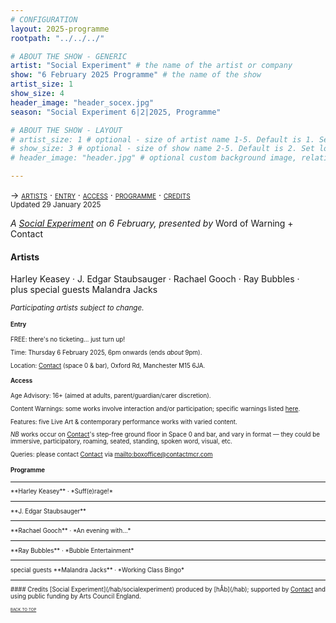 ```yaml
---
# CONFIGURATION
layout: 2025-programme
rootpath: "../../../"

# ABOUT THE SHOW - GENERIC
artist: "Social Experiment" # the name of the artist or company
show: "6 February 2025 Programme" # the name of the show
artist_size: 1
show_size: 4
header_image: "header_socex.jpg"  
season: "Social Experiment 6|2|2025, Programme"

# ABOUT THE SHOW - LAYOUT
# artist_size: 1 # optional - size of artist name 1-5. Default is 1. Set longer names to lower values
# show_size: 3 # optional - size of show name 2-5. Default is 2. Set longer names to lower values
# header_image: "header.jpg" # optional custom background image, relative to current page

---
```

<span style='font-variant: small-caps'>→ [artists](/socialexperiment/feb2025/#artists) · [entry](/socialexperiment/feb2025/#entry) · [access](/socialexperiment/feb2025/#access) · [programme](/socialexperiment/feb2025/#programme) · [credits](/socialexperiment/feb2025/#credits)</span><br><small>Updated 29 January 2025</small>          
         
*A [Social Experiment](/socialexperiment) on 6 February, presented by* Word of Warning + Contact         
         
#### Artists        
Harley&nbsp;Keasey&nbsp;· J.&nbsp;Edgar&nbsp;Staubsauger&nbsp;· Rachael&nbsp;Gooch&nbsp;· Ray&nbsp;Bubbles&nbsp;· plus&nbsp;special&nbsp;guests&nbsp;Malandra&nbsp;Jacks         
         
<small>*Participating artists subject to change.*<small>        
         
#### Entry         
FREE: there's no ticketing… just turn up!         
         
Time: Thursday 6 February 2025, 6pm onwards (ends *about* 9pm).         
          
Location: <a href="https://contactmcr.com/visit/getting-here" target="_blank">Contact</a> (space 0 & bar), Oxford Rd, Manchester M15 6JA.         
         
#### Access         
Age Advisory: 16+ (aimed at adults, parent/guardian/carer discretion).         
          
Content Warnings: some works involve interaction and/or participation; specific warnings listed [here](/warnings).         
          
Features: five Live Art & contemporary performance works with varied content.         
         
*NB* works occur on <a href="https://contactmcr.com/visit/access" target="_blank">Contact</a>'s step-free ground floor in Space 0 and bar, and vary in format — they could be immersive, participatory, roaming, seated, standing, spoken word, visual, etc.         
         
Queries: please contact <a href="https://contactmcr.com/visit/access" target="_blank">Contact</a> via <mailto:boxoffice@contactmcr.com>        
                   
#### Programme        
<hr>         
**Harley Keasey** · *Suff(e)rage!*         
<hr>         
**J. Edgar Staubsauger**         
<hr>         
**Rachael Gooch** · *An evening with…*         
<hr>         
**Ray Bubbles** · *Bubble Entertainment*          
<hr>         
special guests **Malandra Jacks** · *Working Class Bingo*           
<hr>                  
#### Credits          
[Social Experiment](/hab/socialexperiment) produced by [hÅb](/hab); supported by <a href="https://contactmcr.com" target="_blank">Contact</a> and using public funding by Arts Council England.         
                 
<small><span style='font-variant: small-caps'>[back to top](/socialexperiment/feb2025)</span></small>
